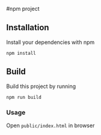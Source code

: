 #npm project 


## Installation 
Install your dependencies with npm 

`npm install`

## Build

Build this project by running

`npm run build`

### Usage

Open `public/index.html` in browser